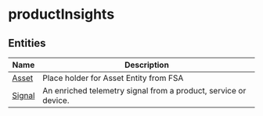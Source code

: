 
# productInsights


## Entities

|Name|Description|
|---|---|
|[Asset](Asset.cdm.json)|Place holder for Asset Entity from FSA  |
|[Signal](Signal.cdm.json)|An enriched telemetry signal from a product, service or device.  |
